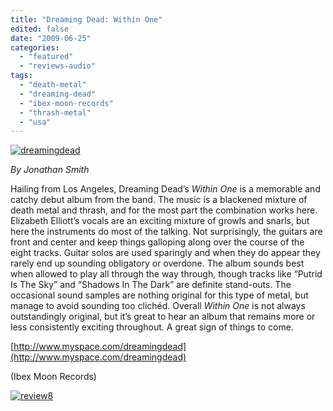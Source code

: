```yaml
---
title: "Dreaming Dead: Within One"
edited: false
date: "2009-06-25"
categories:
  - "featured"
  - "reviews-audio"
tags:
  - "death-metal"
  - "dreaming-dead"
  - "ibex-moon-records"
  - "thrash-metal"
  - "usa"
---
```


[![dreamingdead](http://www.hellbound.ca/wp-content/uploads/2009/06/dreamingdead-300x269.jpg "dreamingdead")](http://www.hellbound.ca/wp-content/uploads/2009/06/dreamingdead.jpg)

_By Jonathan Smith_

Hailing from Los Angeles, Dreaming Dead’s _Within One_ is a memorable and catchy debut album from the band. The music is a blackened mixture of death metal and thrash, and for the most part the combination works here. Elizabeth Elliott’s vocals are an exciting mixture of growls and snarls, but here the instruments do most of the talking. Not surprisingly, the guitars are front and center and keep things galloping along over the course of the eight tracks. Guitar solos are used sparingly and when they do appear they rarely end up sounding obligatory or overdone. The album sounds best when allowed to play all through the way through, though tracks like “Putrid Is The Sky” and “Shadows In The Dark” are definite stand-outs. The occasional sound samples are nothing original for this type of metal, but manage to avoid sounding too clichéd. Overall _Within One_ is not always outstandingly original, but it’s great to hear an album that remains more or less consistently exciting throughout. A great sign of things to come.

[http://www.myspace.com/dreamingdead](http://www.myspace.com/dreamingdead)

(Ibex Moon Records)

[![review8](http://www.hellbound.ca/wp-content/uploads/2009/06/review87.png "review8")](http://www.hellbound.ca/wp-content/uploads/2009/06/review87.png)
